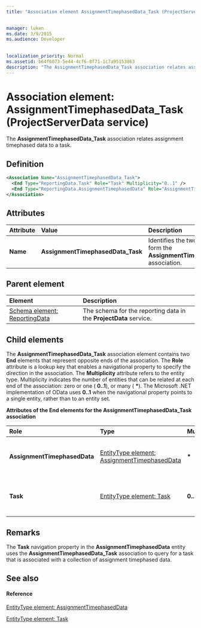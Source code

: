 ```yaml
---
title: "Association element AssignmentTimephasedData_Task (ProjectServerData service)"

 
manager: luken
ms.date: 3/9/2015
ms.audience: Developer
 
 
localization_priority: Normal
ms.assetid: b64f6073-5e44-4cf6-8f71-1c7a95153863
description: "The AssignmentTimephasedData_Task association relates assignment timephased data to a task."
---
```


# Association element: AssignmentTimephasedData_Task (ProjectServerData service)

The **AssignmentTimephasedData_Task** association relates assignment timephased data to a task. 
  
## Definition

```XML
<Association Name="AssignmentTimephasedData_Task">
  <End Type="ReportingData.Task" Role="Task" Multiplicity="0..1" />
  <End Type="ReportingData.AssignmentTimephasedData" Role="AssignmentTimephasedData" Multiplicity="*" />
</Association>
```

## Attributes

|**Attribute**|**Value**|**Description**|
|:-----|:-----|:-----|
|**Name** <br/> |**AssignmentTimephasedData_Task** <br/> |Identifies the two entity types that form the **AssignmentTimephasedData_Task** association.  <br/> |
   
## Parent element

|**Element**|**Description**|
|:-----|:-----|
|[Schema element: ReportingData](schema-reportingdata-projectdata-service.md) <br/> |The schema for the reporting data in the **ProjectData** service.  <br/> |
   
## Child elements

The **AssignmentTimephasedData_Task** association element contains two **End** elements that represent opposite ends of the association. The **Role** attribute is a lookup key that enables a navigational property to specify the direction in the association. The **Multiplicity** attribute refers to the entity type. Multiplicity indicates the number of entities that can be related at each end of the association: zero or one ( **0..1**), or many ( **\***). The Microsoft .NET implementation of OData uses **0..1** when the navigational property points to a single entity, rather than to an entity set. 
  
**Attributes of the End elements for the AssignmentTimephasedData_Task association**

|**Role**|**Type**|**Multiplicity**|**Description**|
|:-----|:-----|:-----|:-----|
|**AssignmentTimephasedData** <br/> |[EntityType element: AssignmentTimephasedData](entitytype-assignmenttimephaseddata-projectdata-service.md) <br/> |**\*** <br/> |The collection of assignment timephased data in the reporting tables.  <br/> |
|**Task** <br/> |[EntityType element: Task](entitytype-task-projectdata-service.md) <br/> |**0..1** <br/> |The task object that is being referenced in the **Assignment_Task** association.  <br/> |
   
## Remarks

The **Task** navigation property in the **AssignmentTimephasedData** entity uses the **AssignmentTimephasedData_Task** association to query for a task that is associated with a collection of assignment timephased data. 
  
## See also

#### Reference

[EntityType element: AssignmentTimephasedData](entitytype-assignmenttimephaseddata-projectdata-service.md)
  
[EntityType element: Task](entitytype-task-projectdata-service.md)


